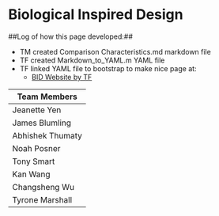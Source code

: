 Biological Inspired Design
==========================

##Log of how this page developed:##

- TM created Comparison Characteristics.md markdown file  
- TF created Markdown_to_YAML.m YAML file  
- TF linked YAML file to bootstrap to make nice page at:  
  - [BID Website by TF](http://openmaterials.github.io/Biological-Inspired-Design/)  

Team Members |
--- |
Jeanette Yen |
James Blumling |
Abhishek Thumaty |
Noah Posner |
Tony Smart |
Kan Wang |
Changsheng Wu |
Tyrone Marshall |
